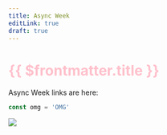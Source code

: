 ```yaml
---
title: Async Week
editLink: true
draft: true
---
```


<script setup>
// console.log($frontmatter)
// useData()
import { useData } from 'vitepress'
const { frontmatter } = useData()
console.log(frontmatter.editLink)
console.log(frontmatter.title)

</script>

<style>
  h1 {
    color: pink;
  }
</style>

# {{ $frontmatter.title }}

Async Week links are here:

```js
const omg = 'OMG'
```

<img src="/ss1.png">
